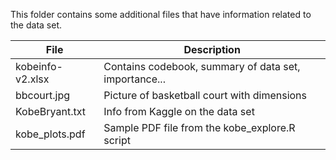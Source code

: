 This folder contains some additional files that have information related to the data set.

| File | Description |
|--------|--------|
|kobeinfo-v2.xlsx    	|    Contains  codebook, summary of data set, importance...    |
|bbcourt.jpg    	|    Picture of basketball court with dimensions    |
|KobeBryant.txt    	|    Info from Kaggle on the data set    |
|kobe_plots.pdf    	|   Sample PDF file from the kobe_explore.R script    |
